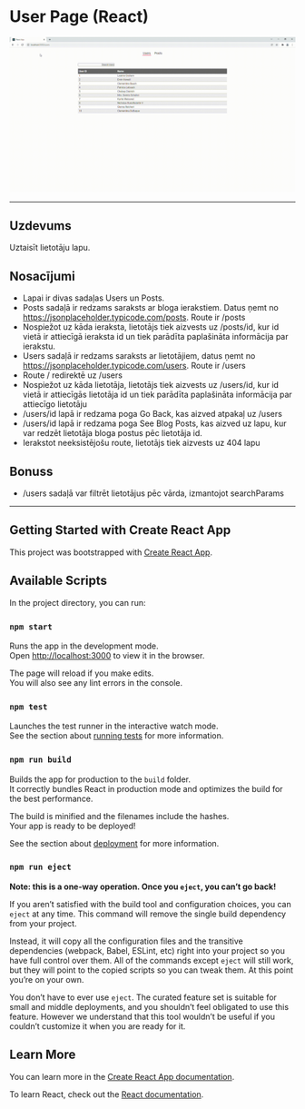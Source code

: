 # User Page (React)

![User page GIF](./User_page-react.gif)

---

## Uzdevums
Uztaisīt lietotāju lapu.

## Nosacījumi

- Lapai ir divas sadaļas Users un Posts. 
- Posts sadaļā ir redzams saraksts ar bloga ierakstiem. Datus ņemt no https://jsonplaceholder.typicode.com/posts.  Route ir /posts
- Nospiežot uz kāda ieraksta, lietotājs tiek aizvests uz /posts/id, kur id vietā ir attiecīgā ieraksta id un tiek parādīta paplašināta informācija par ierakstu.
- Users sadaļā ir redzams saraksts ar lietotājiem, datus ņemt no https://jsonplaceholder.typicode.com/users. Route ir /users
- Route / redirektē uz /users
- Nospiežot uz kāda lietotāja, lietotājs tiek aizvests uz /users/id, kur id vietā ir attiecīgās lietotāja id un tiek parādīta paplašināta informācija par attiecīgo lietotāju
- /users/id lapā ir redzama poga Go Back, kas aizved atpakaļ uz /users
- /users/id lapā ir redzama poga See Blog Posts, kas aizved uz lapu, kur var redzēt lietotāja bloga postus pēc lietotāja id.
- Ierakstot neeksistējošu route, lietotājs tiek aizvests uz 404 lapu

## Bonuss
- /users sadaļā var filtrēt lietotājus pēc vārda, izmantojot searchParams

---

## Getting Started with Create React App

This project was bootstrapped with [Create React App](https://github.com/facebook/create-react-app).

## Available Scripts

In the project directory, you can run:

### `npm start`

Runs the app in the development mode.\
Open [http://localhost:3000](http://localhost:3000) to view it in the browser.

The page will reload if you make edits.\
You will also see any lint errors in the console.

### `npm test`

Launches the test runner in the interactive watch mode.\
See the section about [running tests](https://facebook.github.io/create-react-app/docs/running-tests) for more information.

### `npm run build`

Builds the app for production to the `build` folder.\
It correctly bundles React in production mode and optimizes the build for the best performance.

The build is minified and the filenames include the hashes.\
Your app is ready to be deployed!

See the section about [deployment](https://facebook.github.io/create-react-app/docs/deployment) for more information.

### `npm run eject`

**Note: this is a one-way operation. Once you `eject`, you can’t go back!**

If you aren’t satisfied with the build tool and configuration choices, you can `eject` at any time. This command will remove the single build dependency from your project.

Instead, it will copy all the configuration files and the transitive dependencies (webpack, Babel, ESLint, etc) right into your project so you have full control over them. All of the commands except `eject` will still work, but they will point to the copied scripts so you can tweak them. At this point you’re on your own.

You don’t have to ever use `eject`. The curated feature set is suitable for small and middle deployments, and you shouldn’t feel obligated to use this feature. However we understand that this tool wouldn’t be useful if you couldn’t customize it when you are ready for it.

## Learn More

You can learn more in the [Create React App documentation](https://facebook.github.io/create-react-app/docs/getting-started).

To learn React, check out the [React documentation](https://reactjs.org/).
